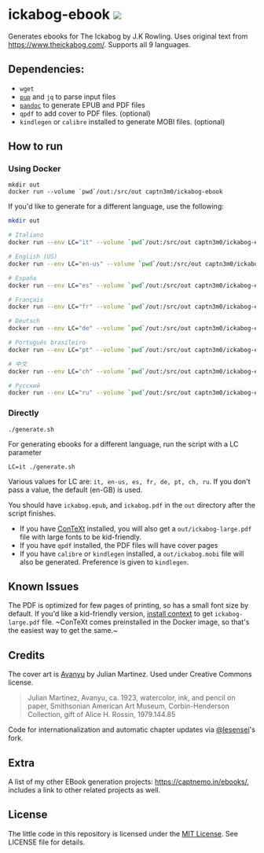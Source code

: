 # ickabog-ebook ![](https://img.shields.io/badge/Chapters%20Published-64-green)

Generates ebooks for The Ickabog by J.K Rowling. Uses original text from https://www.theickabog.com/. Supports all 9 languages.

## Dependencies:

- `wget`
- [`pup`](https://github.com/ericchiang/pup) and `jq` to parse input files
- [`pandoc`](https://pandoc.org/) to generate EPUB and PDF files
- `qpdf` to add cover to PDF files. (optional)
- `kindlegen` or `calibre` installed to generate MOBI files. (optional)

## How to run

### Using Docker

```
mkdir out
docker run --volume `pwd`/out:/src/out captn3m0/ickabog-ebook
```

If you'd like to generate for a different language, use the following:

```bash
mkdir out

# Italiano
docker run --env LC="it" --volume `pwd`/out:/src/out captn3m0/ickabog-ebook

# English (US)
docker run --env LC="en-us" --volume `pwd`/out:/src/out captn3m0/ickabog-ebook

# España
docker run --env LC="es" --volume `pwd`/out:/src/out captn3m0/ickabog-ebook

# Français
docker run --env LC="fr" --volume `pwd`/out:/src/out captn3m0/ickabog-ebook

# Deutsch
docker run --env LC="de" --volume `pwd`/out:/src/out captn3m0/ickabog-ebook

# Português brasileiro
docker run --env LC="pt" --volume `pwd`/out:/src/out captn3m0/ickabog-ebook

# 中文
docker run --env LC="ch" --volume `pwd`/out:/src/out captn3m0/ickabog-ebook

# Русский
docker run --env LC="ru" --volume `pwd`/out:/src/out captn3m0/ickabog-ebook
```

### Directly

`./generate.sh`

For generating ebooks for a different language, run the script with a LC parameter

`LC=it ./generate.sh`

Various values for LC are: `it, en-us, es, fr, de, pt, ch, ru`. If you don't pass a value, the default (en-GB) is used.

You should have `ickabog.epub`, and `ickabog.pdf` in the `out` directory after the script finishes.

- If you have [ConTeXt][context] installed, you will also get a `out/ickabog-large.pdf` file with large fonts to be kid-friendly.
- If you have `qpdf` installed, the PDF files will have cover pages
- If you have `calibre` or `kindlegen` installed, a `out/ickabog.mobi` file will also be generated. Preference is given to `kindlegen`.

## Known Issues

The PDF is optimized for few pages of printing, so has a small font size by default. If you'd like a kid-friendly version, [install context][context] to get `ickabog-large.pdf` file. ~ConTeXt comes preinstalled in the Docker image, so that's the easiest way to get the same.~

## Credits

The cover art is [Avanyu](http://edan.si.edu/saam/id/object/1979.144.85) by Julian Martinez. Used under Creative Commons license.

> Julian Martinez, Avanyu, ca. 1923, watercolor, ink, and pencil on paper, Smithsonian American Art Museum, Corbin-Henderson Collection, gift of Alice H. Rossin, 1979.144.85

Code for internationalization and automatic chapter updates via [@lesensei](https://github.com/lesensei/ickabog-ebook/commits/master)'s fork.

## Extra

A list of my other EBook generation projects: https://captnemo.in/ebooks/, includes a link to other related projects as well.

## License

The little code in this repository is licensed under the [MIT License](https://nemo.mit-license.org/). See LICENSE file for details.

[context]: https://wiki.contextgarden.net/Main_Page

